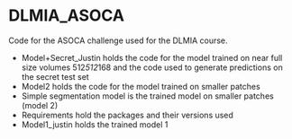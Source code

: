 # DLMIA_ASOCA
Code for the ASOCA challenge used for the DLMIA course.

- Model+Secret_Justin holds the code for the model trained on near full size volumes 512*512*168 and the code used to generate predictions on the secret test set
- Model2 holds the code for the model trained on smaller patches 
- Simple segmentation model is the trained model on smaller patches (model 2)
- Requirements hold the packages and their versions used
- Model1_justin holds the trained model 1
